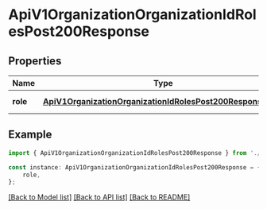 # ApiV1OrganizationOrganizationIdRolesPost200Response


## Properties

Name | Type | Description | Notes
------------ | ------------- | ------------- | -------------
**role** | [**ApiV1OrganizationOrganizationIdRolesPost200ResponseRole**](ApiV1OrganizationOrganizationIdRolesPost200ResponseRole.md) |  | [default to undefined]

## Example

```typescript
import { ApiV1OrganizationOrganizationIdRolesPost200Response } from './api';

const instance: ApiV1OrganizationOrganizationIdRolesPost200Response = {
    role,
};
```

[[Back to Model list]](../README.md#documentation-for-models) [[Back to API list]](../README.md#documentation-for-api-endpoints) [[Back to README]](../README.md)
